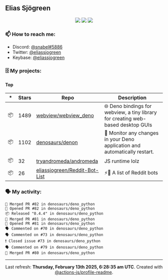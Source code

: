## Elias Sjögreen

<p align="center">
  <img src="https://img.shields.io/badge/🎂-dec. 2003-success" />
  <img src="https://img.shields.io/badge/🌎-Stockholm-informational" />
  <img src="https://img.shields.io/badge/👦-He/Him-informational" />
</p>

### 📫 How to reach me:

- Discord: [@snabel#5886](https://discord.com/users/267978757799673866)
- Twitter: [@eliassjogreen](https://twitter.com/eliassjogreen)
- Keybase: [@eliassjogreen](https://keybase.io/eliassjogreen)

### 🗄 My projects:

#### Top
|*|Stars|Repo|Description|
|---|---|---|---|
| 📦 | 1489 | [webview/webview_deno](https://github.com/webview/webview_deno) | 🌐 Deno bindings for webview, a tiny library for creating web-based desktop GUIs |
| 📦 | 1102 | [denosaurs/denon](https://github.com/denosaurs/denon) | 👀 Monitor any changes in your Deno application and automatically restart. |
| 📦 | 32 | [tryandromeda/andromeda](https://github.com/tryandromeda/andromeda) | JS runtime lolz |
| 📦 | 26 | [eliassjogreen/Reddit-Bot-List](https://github.com/eliassjogreen/Reddit-Bot-List) | ⚡️🤖 A list of Reddit bots |

### 🗣 My activity:

```
🎉 Merged PR #82 in denosaurs/deno_python
💪 Opened PR #82 in denosaurs/deno_python
📦 Released "0.4.4" in denosaurs/deno_python
🎉 Merged PR #81 in denosaurs/deno_python
💪 Opened PR #81 in denosaurs/deno_python
🗣 Commented on #70 in denosaurs/deno_python
🗣 Commented on #73 in denosaurs/deno_python
❗️ Closed issue #73 in denosaurs/deno_python
🗣 Commented on #79 in denosaurs/deno_python
🎉 Merged PR #80 in denosaurs/deno_python
```

------------
<p align="center">Last refresh: <b>Thursday, February 13th 2025, 6:28:35 am UTC</b>. Created with <a href=https://github.com/marketplace/actions/profile-readme>@actions-js/profile-readme</a>.</p>
